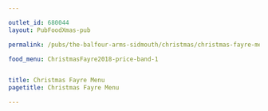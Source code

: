 ```yaml
---

outlet_id: 680044
layout: PubFoodXmas-pub

permalink: /pubs/the-balfour-arms-sidmouth/christmas/christmas-fayre-menu.html

food_menu: ChristmasFayre2018-price-band-1


title: Christmas Fayre Menu
pagetitle: Christmas Fayre Menu

---
```

